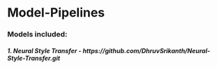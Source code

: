 <h1>Model-Pipelines </h1>

<h3>Models included:</h3>
<h5>1. Neural Style Transfer -
https://github.com/DhruvSrikanth/Neural-Style-Transfer.git </h5>



